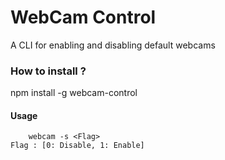 # WebCam Control
A CLI for enabling and disabling default webcams
### How to install ?
npm install -g webcam-control
#### Usage 
        webcam -s <Flag>
    Flag : [0: Disable, 1: Enable]